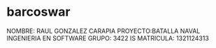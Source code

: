 # barcoswar
NOMBRE: RAUL GONZALEZ CARAPIA
PROYECTO:BATALLA NAVAL
INGENIERIA EN SOFTWARE
GRUPO: 3422 IS 
MATRICULA: 1321124313
